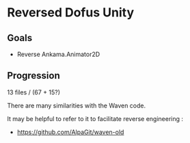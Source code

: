 # Reversed Dofus Unity

## Goals
- Reverse Ankama.Animator2D

## Progression
13 files / (67 + 15?)


There are many similarities with the Waven code.

It may be helpful to refer to it to facilitate reverse engineering :
- https://github.com/AlpaGit/waven-old